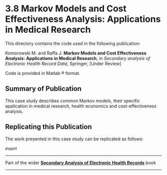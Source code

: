 # 3.8 Markov Models and Cost Effectiveness Analysis: Applications in Medical Research

This directory contains the code used in the following publication:

Komorowski M. and Raffa J. **Markov Models and Cost Effectiveness Analysis: Applications in Medical Research**, in *Secondary analysis of Electronic Health Record Data*, Springer, [Under Review]

Code is provided in Matlab &reg; format.

## Summary of Publication

This case study describes common Markov models, their specific application in medical research, health economics and cost-effectiveness analysis.
## Replicating this Publication

The work presented in this case study can be replicated as follows:

*insert*


***
Part of the wider **[Secondary Analysis of Electronic Health Records](https://github.com/MIT-LCP/critical-data-book)** book
***
